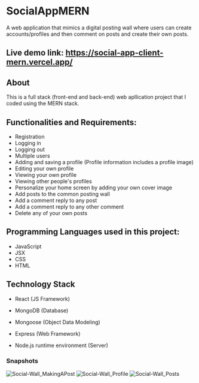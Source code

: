 # SocialAppMERN

A web application that mimics a digital posting wall where users can create accounts/profiles and then comment on posts and create their own posts.

## Live demo link: https://social-app-client-mern.vercel.app/

## About

This is a full stack (front-end and back-end) web apllication project that I coded using the MERN stack.

## Functionalities and Requirements:

- Registration 
- Logging in
- Logging out
- Multiple users
- Adding and saving a profile
   (Profile information includes a profile image)
- Editing your own profile
- Viewing your own profile
- Viewing other people's profiles
- Personalize your home screen by adding your own cover image
- Add posts to the common posting wall
- Add a comment reply to any post
- Add a comment reply to any other comment
- Delete any of your own posts

## Programming Languages used in this project:

- JavaScript
- JSX
- CSS
- HTML

## Technology Stack

- React (JS Framework)

- MongoDB (Database)
- Mongoose (Object Data Modeling)
- Express (Web Framework)
- Node.js runtime environment (Server)

### Snapshots

![Social-Wall_MakingAPost](https://github.com/Rami24t/SocialAppMERN/assets/103028944/62ce25d4-6487-4c22-a0c5-32c725c8175c)
![Social-Wall_Profile](https://github.com/Rami24t/SocialAppMERN/assets/103028944/fdcbf155-f772-4fbb-a7c0-5e762da772c2)
![Social-Wall_Posts](https://github.com/Rami24t/SocialAppMERN/assets/103028944/c71b962c-5325-4479-b2e9-01698e90e7c9)
